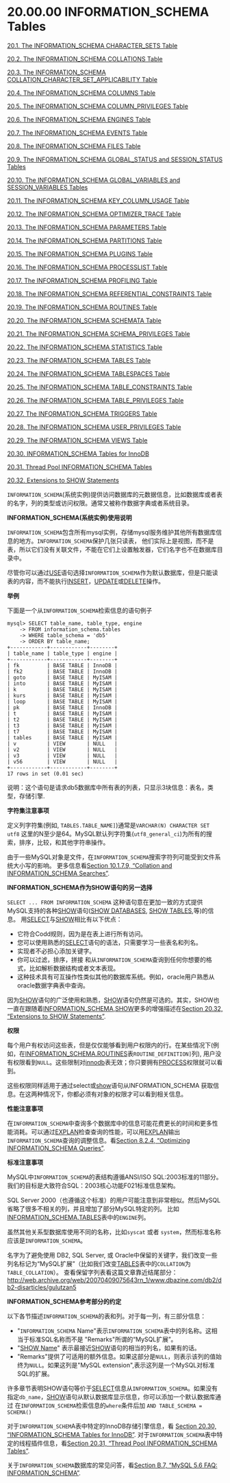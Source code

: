 # 20.00.00 INFORMATION_SCHEMA Tables

[20.1. The INFORMATION_SCHEMA CHARACTER_SETS Table](./Chapter_15/20.01.00_The_INFORMATION_SCHEMA_CHARACTER_SETS_Table.md) 

[20.2. The INFORMATION_SCHEMA COLLATIONS Table](20.02.00_The_INFORMATION_SCHEMA_COLLATIONS_Table.md)

[20.3. The INFORMATION_SCHEMA COLLATION_CHARACTER_SET_APPLICABILITY Table]()

[20.4. The INFORMATION_SCHEMA COLUMNS Table]()

[20.5. The INFORMATION_SCHEMA COLUMN_PRIVILEGES Table]()

[20.6. The INFORMATION_SCHEMA ENGINES Table]()

[20.7. The INFORMATION_SCHEMA EVENTS Table]()

[20.8. The INFORMATION_SCHEMA FILES Table]()

[20.9. The INFORMATION_SCHEMA GLOBAL_STATUS and SESSION_STATUS Tables]()

[20.10. The INFORMATION_SCHEMA GLOBAL_VARIABLES and SESSION_VARIABLES Tables]()

[20.11. The INFORMATION_SCHEMA KEY_COLUMN_USAGE Table]()

[20.12. The INFORMATION_SCHEMA OPTIMIZER_TRACE Table]()

[20.13. The INFORMATION_SCHEMA PARAMETERS Table]()

[20.14. The INFORMATION_SCHEMA PARTITIONS Table]()

[20.15. The INFORMATION_SCHEMA PLUGINS Table]()

[20.16. The INFORMATION_SCHEMA PROCESSLIST Table]()

[20.17. The INFORMATION_SCHEMA PROFILING Table]()

[20.18. The INFORMATION_SCHEMA REFERENTIAL_CONSTRAINTS Table]()

[20.19. The INFORMATION_SCHEMA ROUTINES Table]()

[20.20. The INFORMATION_SCHEMA SCHEMATA Table]()

[20.21. The INFORMATION_SCHEMA SCHEMA_PRIVILEGES Table]()

[20.22. The INFORMATION_SCHEMA STATISTICS Table]()

[20.23. The INFORMATION_SCHEMA TABLES Table]()

[20.24. The INFORMATION_SCHEMA TABLESPACES Table]()

[20.25. The INFORMATION_SCHEMA TABLE_CONSTRAINTS Table]()

[20.26. The INFORMATION_SCHEMA TABLE_PRIVILEGES Table]()

[20.27. The INFORMATION_SCHEMA TRIGGERS Table]()

[20.28. The INFORMATION_SCHEMA USER_PRIVILEGES Table]()

[20.29. The INFORMATION_SCHEMA VIEWS Table]()

[20.30. INFORMATION_SCHEMA Tables for InnoDB]()

[20.31. Thread Pool INFORMATION_SCHEMA Tables]()

[20.32. Extensions to SHOW Statements]()


`INFORMATION_SCHEMA`(系统实例)提供访问数据库的元数据信息，比如数据库或者表的名字，列的类型或访问权限。通常又被称作数据字典或者系统目录。

**INFORMATION_SCHEMA(系统实例)使用说明**

`INFORMATION_SCHEMA`包含所有mysql实例，存储mysql服务维护其他所有数据库信息的地方。`INFORMATION_SCHEMA`保护几张只读表，
他们实际上是视图，而不是表，所以它们没有关联文件，不能在它们上设置触发器，它们名字也不在数据库目录中。

尽管你可以通过[USE](../Chapter_13/13.08.04_USE_Syntax.md)语句选择`INFORMATION_SCHEMA`作为默认数据库，但是只能读表的内容，而不能执行[INSERT]()，[UPDATE]()或[DELETE]()操作。

**举例**

下面是一个从`INFORMATION_SCHEMA`检索信息的语句例子

	mysql> SELECT table_name, table_type, engine
		-> FROM information_schema.tables
		-> WHERE table_schema = 'db5'
		-> ORDER BY table_name;
	+------------+------------+--------+
	| table_name | table_type | engine |
	+------------+------------+--------+
	| fk         | BASE TABLE | InnoDB |
	| fk2        | BASE TABLE | InnoDB |
	| goto       | BASE TABLE | MyISAM |
	| into       | BASE TABLE | MyISAM |
	| k          | BASE TABLE | MyISAM |
	| kurs       | BASE TABLE | MyISAM |
	| loop       | BASE TABLE | MyISAM |
	| pk         | BASE TABLE | InnoDB |
	| t          | BASE TABLE | MyISAM |
	| t2         | BASE TABLE | MyISAM |
	| t3         | BASE TABLE | MyISAM |
	| t7         | BASE TABLE | MyISAM |
	| tables     | BASE TABLE | MyISAM |
	| v          | VIEW       | NULL   |
	| v2         | VIEW       | NULL   |
	| v3         | VIEW       | NULL   |
	| v56        | VIEW       | NULL   |
	+------------+------------+--------+
	17 rows in set (0.01 sec)

说明：这个语句是请求db5数据库中所有表的列表，只显示3块信息：表名，类型，存储引擎.

**字符集注意事项**

定义列字符集(例如, `TABLES.TABLE_NAME]`)通常是`VARCHAR(N) CHARACTER SET utf8` 这里的N至少是64。MySQL默认列字符集(`utf8_general_ci`)为所有的搜索，排序，比较，和其他字符串操作。

由于一些MySQL对象是文件，在`INFORMATION_SCHEMA`搜索字符列可能受到文件系统大小写的影响。
更多信息看[Section 10.1.7.9, “Collation and INFORMATION_SCHEMA Searches”]().

**INFORMATION_SCHEMA作为SHOW语句的另一选择**

`SELECT ... FROM INFORMATION_SCHEMA` 这种语句意在更加一致的方式提供MySQL支持的各种[SHOW]()语句([SHOW DATABASES](), [SHOW TABLES](),等)的信息。
用[SELECT]()与[SHOW]()相比有以下优点：

- 它符合Codd规则，因为是在表上进行所有访问。
- 您可以使用熟悉的[SELECT]()语句的语法，只需要学习一些表名和列名。
- 实现者不必担心添加关键字。
- 你可以过滤，排序，拼接 和从`INFORMATION_SCHEMA`查询到任何你想要的格式，比如解析数据结构或者文本表现。
- 这种技术具有可互操作性类似其他的数据库系统。例如，oracle用户熟悉从oracle数据字典表中查询。

因为[SHOW]()语句的广泛使用和熟悉，[SHOW]()语句仍然是可选的。其实，SHOW也一直在跟随着[INFORMATION_SCHEMA](),[SHOW]()更多的增强描述在[Section 20.32, “Extensions to SHOW Statements”]().

**权限**

每个用户有权访问这些表，但是仅仅能够看到用户权限内的行。在某些情况下(例如，在[INFORMATION_SCHEMA.ROUTINES]()表`ROUTINE_DEFINITION]`列),
用户没有权限看到`NULL`。这些限制对[innodb]()表无效；你只要拥有[PROCESS]()权限就可以看到。

这些权限同样适用于通过select或[show]()语句从INFORMATION_SCHEMA 获取信息。在这两种情况下，你都必须有对象的权限才可以看到相关信息。

**性能注意事项**

在`INFORMATION_SCHEMA`中查询多个数据库中的信息可能花费更长的时间和更多性能消耗。可以通过[EXPLAN]()检查查询的性能，可以用[EXPLAN]()输出`INFORMATION_SCHEMA`查询的调整信息。看[Section 8.2.4, “Optimizing INFORMATION_SCHEMA Queries”]().

**标准注意事项**

MySQL中`INFORMATION_SCHEMA`的表结构遵循ANSI/ISO SQL:2003标准的11部分。我们的目标是大致符合SQL：2003核心功能F021标准信息架构。

SQL Server 2000（也遵循这个标准）的用户可能注意到非常相似。然后MySQL省略了很多不相关的列，并且增加了部分MySQL特定的列。
比如[INFORMATION_SCHEMA.TABLES]()表中的`ENGINE`列。

虽然其他关系型数据库使用不同的名称，比如`syscat` 或者 `system`，然而标准名称应该是`INFORMATION_SCHEMA`。

名字为了避免使用  DB2, SQL Server, 或 Oracle中保留的关键字，我们改变一些列名标记为“MySQL扩展”（比如我们改变[TABLES]()表中的`COLLATION`为`TABLE_COLLATION`）。
查看保留字列表看这篇文章靠近结尾部分：http://web.archive.org/web/20070409075643rn_1/www.dbazine.com/db2/db2-disarticles/gulutzan5

**INFORMATION_SCHEMA参考部分的约定**

以下各节描述`INFORMATION_SCHEMA`的表和列。对于每一列，有三部分信息：

- "`INFORMATION_SCHEMA` Name"表示`INFORMATION_SCHEMA`表中的列名称。这相当于标准SQL名称而不是 "Remarks"所谓的“MySQL扩展”。
- "[SHOW Name]()" 表示最接近[SHOW]()语句的相当的列名，如果有的话。
- "Remarks"提供了可适用的额外信息。如果这部分是`NULL`，则表示该列的值始终为`NULL`。如果这列是"MySQL extension",表示这列是一个MySQL对标准SQL的扩展。

许多章节表明SHOW语句等价于[SELECT]()信息从`INFORMATION_SCHEMA`。如果没有指定`db_name`，[SHOW]()语句从默认数据库显示信息，你可以添加一个默认数据库通过
在`INFORMATION_SCHEMA`检索信息的`where`条件后加 `AND TABLE_SCHEMA = SCHEMA()`

对于`INFORMATION_SCHEM`A表中特定的InnoDB存储引擎信息，看 [Section 20.30, “INFORMATION_SCHEMA Tables for InnoDB”]().  对于`INFORMATION_SCHEMA`表中特定的线程插件信息，看[Section 20.31, “Thread Pool INFORMATION_SCHEMA Tables”]().

关于`INFORMATION_SCHEMA`数据库的常见问答，看[Section B.7, “MySQL 5.6 FAQ: INFORMATION_SCHEMA”]().